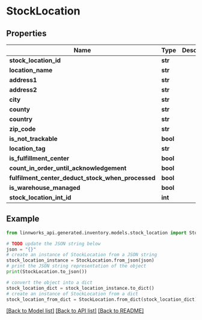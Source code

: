 # StockLocation


## Properties

Name | Type | Description | Notes
------------ | ------------- | ------------- | -------------
**stock_location_id** | **str** |  | [optional] 
**location_name** | **str** |  | [optional] 
**address1** | **str** |  | [optional] 
**address2** | **str** |  | [optional] 
**city** | **str** |  | [optional] 
**county** | **str** |  | [optional] 
**country** | **str** |  | [optional] 
**zip_code** | **str** |  | [optional] 
**is_not_trackable** | **bool** |  | [optional] 
**location_tag** | **str** |  | [optional] 
**is_fulfillment_center** | **bool** |  | [optional] 
**count_in_order_until_acknowledgement** | **bool** |  | [optional] 
**fulfilment_center_deduct_stock_when_processed** | **bool** |  | [optional] 
**is_warehouse_managed** | **bool** |  | [optional] 
**stock_location_int_id** | **int** |  | [optional] 

## Example

```python
from linnworks_api.generated.inventory.models.stock_location import StockLocation

# TODO update the JSON string below
json = "{}"
# create an instance of StockLocation from a JSON string
stock_location_instance = StockLocation.from_json(json)
# print the JSON string representation of the object
print(StockLocation.to_json())

# convert the object into a dict
stock_location_dict = stock_location_instance.to_dict()
# create an instance of StockLocation from a dict
stock_location_from_dict = StockLocation.from_dict(stock_location_dict)
```
[[Back to Model list]](../README.md#documentation-for-models) [[Back to API list]](../README.md#documentation-for-api-endpoints) [[Back to README]](../README.md)


